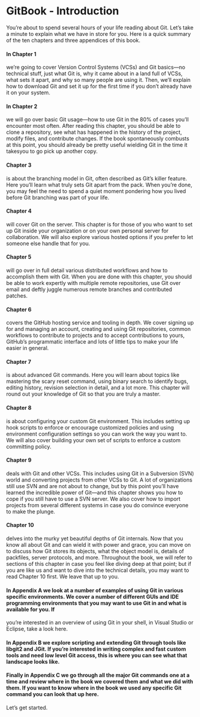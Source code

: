 # GitBook - Introduction

You’re about to spend several hours of your life reading about Git. Let’s take a minute to explain what we have in store for you. Here is a quick summary of the ten chapters and three appendices of this book.

#### In Chapter 1
we’re going to cover Version Control Systems (VCSs) and Git basics—no technical stuff, just what Git is, why it came about in a land full of
VCSs, what sets it apart, and why so many people are using it. Then, we’ll explain how to download Git and set it up for the first time if you don’t already have it on your system.

#### In Chapter 2 
we will go over basic Git usage—how to use Git in the 80% of cases you’ll encounter most often. After reading this chapter, you should be able to clone a repository, see what has happened in the history of the project, modify files, and contribute changes. If the book spontaneously combusts at this point, you should already be pretty useful wielding Git in the time it takesyou to go pick up another copy.

#### Chapter 3 
is about the branching model in Git, often described as Git’s killer feature. Here you’ll learn what truly sets Git apart from the pack. When you’re done, you may feel the need to spend a quiet moment pondering how you lived before Git branching was part of your life.

#### Chapter 4 
will cover Git on the server. This chapter is for those of you who want to set up Git inside your organization or on your own personal server for collaboration. We will also explore various hosted options if you prefer to let someone else handle that for you.

#### Chapter 5 
will go over in full detail various distributed workflows and how to
accomplish them with Git. When you are done with this chapter, you should be
able to work expertly with multiple remote repositories, use Git over email and
deftly juggle numerous remote branches and contributed patches.

#### Chapter 6 
covers the GitHub hosting service and tooling in depth. We cover
signing up for and managing an account, creating and using Git repositories,
common workflows to contribute to projects and to accept contributions to
yours, GitHub’s programmatic interface and lots of little tips to make your life
easier in general.

#### Chapter 7 
is about advanced Git commands. Here you will learn about topics like mastering the scary reset command, using binary search to identify bugs, editing history, revision selection in detail, and a lot more. This chapter
will round out your knowledge of Git so that you are truly a master.

#### Chapter 8 
is about configuring your custom Git environment. This includes
setting up hook scripts to enforce or encourage customized policies and using
environment configuration settings so you can work the way you want to. We
will also cover building your own set of scripts to enforce a custom committing
policy.

#### Chapter 9 
deals with Git and other VCSs. This includes using Git in a Subversion (SVN) world and converting projects from other VCSs to Git. A lot of organizations still use SVN and are not about to change, but by this point you’ll have learned the incredible power of Git—and this chapter shows you how to cope if you still have to use a SVN server. We also cover how to import projects from several different systems in case you do convince everyone to make the plunge.

#### Chapter 10 
delves into the murky yet beautiful depths of Git internals. Now that you know all about Git and can wield it with power and grace, you can move on to discuss how Git stores its objects, what the object model is, details of packfiles, server protocols, and more. Throughout the book, we will refer to sections of this chapter in case you feel like diving deep at that point; but if you are like us and want to dive into the technical details, you may want to read Chapter 10 first. We leave that up to you.

#### In Appendix A we look at a number of examples of using Git in various specific environments. We cover a number of different GUIs and IDE programming environments that you may want to use Git in and what is available for you. If
you’re interested in an overview of using Git in your shell, in Visual Studio or Eclipse, take a look here.

#### In Appendix B we explore scripting and extending Git through tools like libgit2 and JGit. If you’re interested in writing complex and fast custom tools and need low level Git access, this is where you can see what that landscape looks like.

#### Finally in Appendix C we go through all the major Git commands one at a time and review where in the book we covered them and what we did with them. If you want to know where in the book we used any specific Git command you can look that up here.
Let’s get started.

